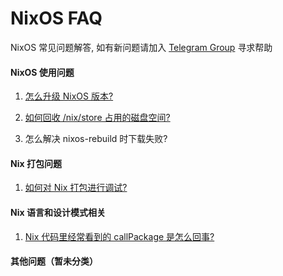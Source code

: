 NixOS FAQ
=========

NixOS 常见问题解答, 如有新问题请加入 [Telegram Group](https://t.me/nixos_zhcn) 寻求帮助


#### NixOS 使用问题


1. [怎么升级 NixOS 版本?](answers/how-to-upgrade-nixos-version.md)
  
2. [如何回收 /nix/store 占用的磁盘空间?](answers/how-to-reclaim-disk-space-from-nix-store.md)

3. 怎么解决 nixos-rebuild 时下载失败?


#### Nix 打包问题

1. [如何对 Nix 打包进行调试?](answers/how-to-debug-nix-packaging.md)


#### Nix 语言和设计模式相关

1. [Nix 代码里经常看到的 callPackage 是怎么回事?](answers/what-is-call-package-in-nix.md)


#### 其他问题（暂未分类）

